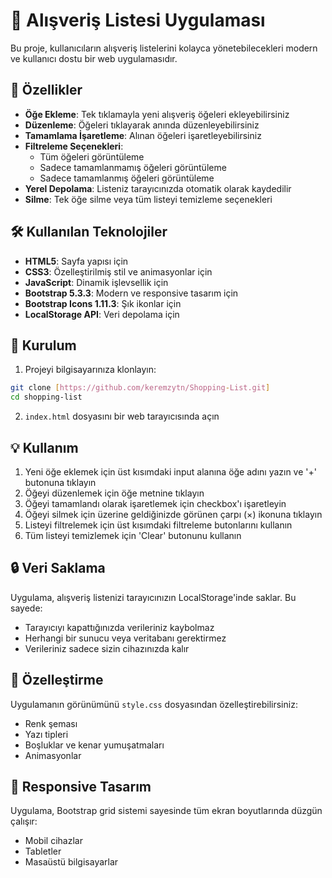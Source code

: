 # 🛒 Alışveriş Listesi Uygulaması

Bu proje, kullanıcıların alışveriş listelerini kolayca yönetebilecekleri modern ve kullanıcı dostu bir web uygulamasıdır.

## 🌟 Özellikler

- **Öğe Ekleme**: Tek tıklamayla yeni alışveriş öğeleri ekleyebilirsiniz
- **Düzenleme**: Öğeleri tıklayarak anında düzenleyebilirsiniz
- **Tamamlama İşaretleme**: Alınan öğeleri işaretleyebilirsiniz
- **Filtreleme Seçenekleri**: 
  - Tüm öğeleri görüntüleme
  - Sadece tamamlanmamış öğeleri görüntüleme
  - Sadece tamamlanmış öğeleri görüntüleme
- **Yerel Depolama**: Listeniz tarayıcınızda otomatik olarak kaydedilir
- **Silme**: Tek öğe silme veya tüm listeyi temizleme seçenekleri

## 🛠️ Kullanılan Teknolojiler

- **HTML5**: Sayfa yapısı için
- **CSS3**: Özelleştirilmiş stil ve animasyonlar için
- **JavaScript**: Dinamik işlevsellik için
- **Bootstrap 5.3.3**: Modern ve responsive tasarım için
- **Bootstrap Icons 1.11.3**: Şık ikonlar için
- **LocalStorage API**: Veri depolama için

## 🚀 Kurulum

1. Projeyi bilgisayarınıza klonlayın:
```bash
git clone [https://github.com/keremzytn/Shopping-List.git]
cd shopping-list
```

2. `index.html` dosyasını bir web tarayıcısında açın

## 💡 Kullanım

1. Yeni öğe eklemek için üst kısımdaki input alanına öğe adını yazın ve '+' butonuna tıklayın
2. Öğeyi düzenlemek için öğe metnine tıklayın
3. Öğeyi tamamlandı olarak işaretlemek için checkbox'ı işaretleyin
4. Öğeyi silmek için üzerine geldiğinizde görünen çarpı (×) ikonuna tıklayın
5. Listeyi filtrelemek için üst kısımdaki filtreleme butonlarını kullanın
6. Tüm listeyi temizlemek için 'Clear' butonunu kullanın

## 🔒 Veri Saklama

Uygulama, alışveriş listenizi tarayıcınızın LocalStorage'inde saklar. Bu sayede:
- Tarayıcıyı kapattığınızda verileriniz kaybolmaz
- Herhangi bir sunucu veya veritabanı gerektirmez
- Verileriniz sadece sizin cihazınızda kalır

## 🎨 Özelleştirme

Uygulamanın görünümünü `style.css` dosyasından özelleştirebilirsiniz:
- Renk şeması
- Yazı tipleri
- Boşluklar ve kenar yumuşatmaları
- Animasyonlar

## 📱 Responsive Tasarım

Uygulama, Bootstrap grid sistemi sayesinde tüm ekran boyutlarında düzgün çalışır:
- Mobil cihazlar
- Tabletler
- Masaüstü bilgisayarlar